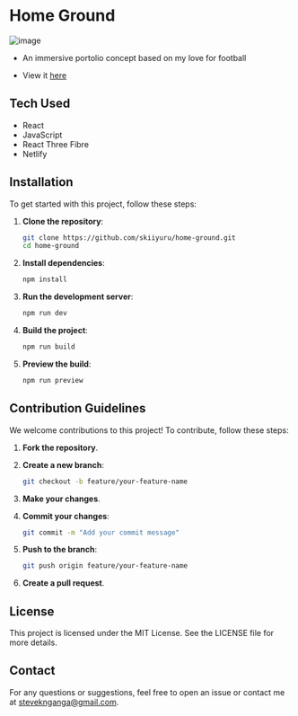 # Home Ground

![image](https://github.com/skiiyuru/home-ground/assets/40911055/59bf1991-b274-4c92-8ed9-0e1d278285f5)

- An immersive portolio concept based on my love for football

- View it [here](https://skiiyuru.vercel.app/)

## Tech Used

- React
- JavaScript
- React Three Fibre
- Netlify

## Installation

To get started with this project, follow these steps:

1. **Clone the repository**:

   ```sh
   git clone https://github.com/skiiyuru/home-ground.git
   cd home-ground
   ```

2. **Install dependencies**:

   ```sh
   npm install
   ```

3. **Run the development server**:

   ```sh
   npm run dev
   ```

4. **Build the project**:

   ```sh
   npm run build
   ```

5. **Preview the build**:
   ```sh
   npm run preview
   ```

## Contribution Guidelines

We welcome contributions to this project! To contribute, follow these steps:

1. **Fork the repository**.
2. **Create a new branch**:

   ```sh
   git checkout -b feature/your-feature-name
   ```

3. **Make your changes**.
4. **Commit your changes**:

   ```sh
   git commit -m "Add your commit message"
   ```

5. **Push to the branch**:

   ```sh
   git push origin feature/your-feature-name
   ```

6. **Create a pull request**.

## License

This project is licensed under the MIT License. See the LICENSE file for more details.

## Contact

For any questions or suggestions, feel free to open an issue or contact me at [steveknganga@gmail.com](mailto:steveknganga@gmail.com).
